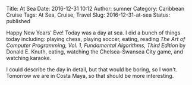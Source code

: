 Title: At Sea
Date: 2016-12-31 10:12
Author: sumner
Category: Caribbean Cruise
Tags: At Sea, Cruise, Travel
Slug: 2016-12-31-at-sea
Status: published

Happy New Years' Eve! Today was a day at sea. I did a bunch of things today
including: playing chess, playing soccer, eating, reading *The Art of Computer
Programming, Vol. 1, Fundamental Algorithms, Third Edition* by Donald E. Knuth,
eating, watching the Chelsea-Swansea City game, and watching karaoke.

I could describe the day in detail, but that would be boring, so I won't.
Tomorrow we are in Costa Maya, so that should be more interesting.
